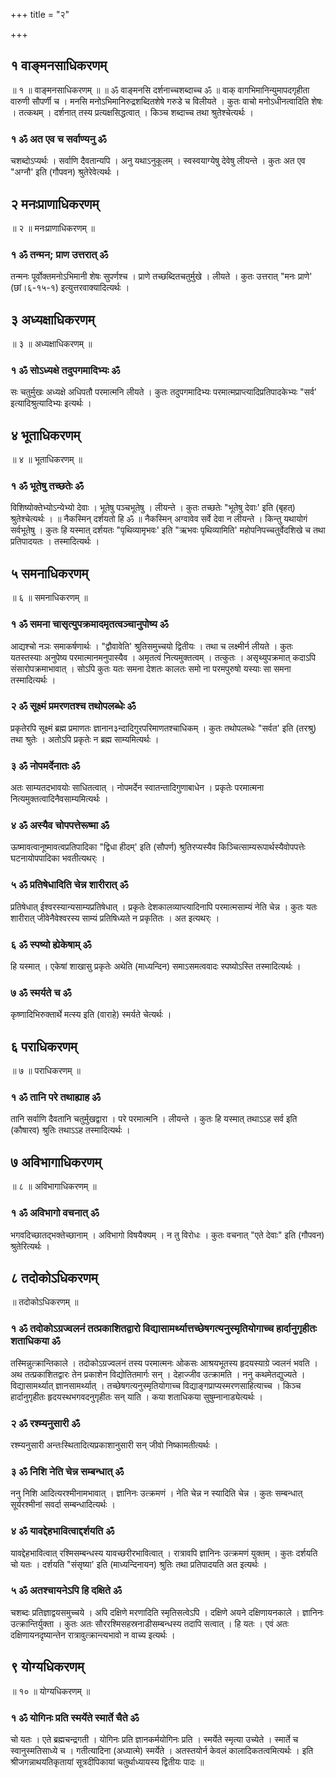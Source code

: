 +++
title = "२"

+++

## १  वाङ्मनसाधिकरणम्
॥ १ ॥ वाङ्मनसाधिकरणम् ॥  ॥
ॐ वाङ्मनसि दर्शनाच्चशब्दाच्च ॐ ॥
वाक् वागभिमानिन्युमापदगृहीता वारुणी सौपर्णी च । मनसि मनोऽभिमानिरुद्रशब्दितशेषे गरुडे च विलीयते । कुतः वाचो मनोऽधीनत्वादिति शेषः । तत्कथम् । दर्शनात् तस्य प्रत्यक्षसिद्धत्वात् । किञ्च शब्दाच्च तथा श्रुतेश्चेत्यर्थः ।

### १  ॐ अत एव च सर्वाण्यनु ॐ
चशब्दोऽप्यर्थः । सर्वाणि दैवतान्यपि । अनु यथाऽनुकूलम् । स्वस्वयाग्येषु देवेषु लीयन्ते । कुतः अत एव "अग्नौ' इति (गौपवन) श्रुतेरेवेत्यर्थः ।

## २  मनःप्राणाधिकरणम्
॥ २ ॥ मनःप्राणाधिकरणम् ॥

### १  ॐ तन्मन; प्राण उत्तरात् ॐ
तन्मनः पूर्वोक्तमनोऽभिमानी शेषः सुपर्णश्च । प्राणे तच्छब्दितचतुर्मुखे । लीयते । कुतः उत्तरात् "मनः प्राणे' (छां।६-१५-१) इत्युत्तरवाक्यादित्यर्थः ।

## ३  अध्यक्षाधिकरणम्
॥ ३ ॥ अध्यक्षाधिकरणम् ॥

### १  ॐ सोऽध्यक्षे तदुपगमादिभ्यः ॐ
सः चतुर्मुखः अध्यक्षे अधिपतौ परमात्मनि लीयते । कुतः तदुपगमादिभ्यः परमात्मप्राप्त्यादिप्रतिपादकेभ्यः "सर्व' इत्यादिश्रुत्यादिभ्यः इत्यर्थः ।

## ४  भूताधिकरणम्
॥ ४ ॥ भूताधिकरणम् ॥

### १  ॐ भूतेषु तच्छतेः ॐ
विशिष्योक्तेभ्योऽन्येभ्यो देवाः । भूतेषु पञ्चभूतेषु । लीयन्ते । कुतः तच्छतेः "भूतेषु देवाः' इति (बृहत्) श्रुतेश्चेत्यर्थः ।
॥ नैकस्मिन् दर्शयतो हि ॐ ॥
नैकस्मिन् अग्वावेव सर्वे देवा न लीयन्ते । किन्तु यथायोगं सर्वभूतेषु । कुतः हि यस्मात् दर्शयतः "पृथिव्यामृभवः' इति "ऋभवः पृथिव्यामिति' महोपनिपच्चतुर्वेदशिखे च तथा प्रतिपादयतः । तस्मादित्यर्थः ।

## ५  समनाधिकरणम्
॥ ६ ॥ समनाधिकरणम् ॥

### १  ॐ समना चासृत्युपक्रमादमृतत्वञ्चानुपोष्य ॐ
आद्यश्चो नञः समाकर्षणार्थः । "द्वौवावेति' श्रुतिसमुच्चयो द्वितीयः । तथा च लक्ष्मीर्न लीयते । कुतः यतस्तस्याः अनुपेष्य परमात्मानमनुपास्यैव । अमृतत्वं नित्यमुक्तत्वम् । तत्कुतः । असृथ्युपक्रमात् कदाऽपि संसारोपक्रमाभावात् । सोऽपि कुतः यतः समना देशतः कालतः समो ना परमपुरुषो यस्याः सा समना तस्मादित्यर्थः ।

### २  ॐ सूक्ष्मं प्रमरणतश्च तथोपलब्धेः ॐ
प्रकृतेरपि सूक्ष्मं ब्रह्म प्रमाणतः ज्ञानान३न्दादिगुरपरिमाणतश्चाधिकम् । कुतः तथोपलब्धेः "सर्वत' इति (तरश्रु) तथा श्रुतेः । अतोऽपि प्रकृतेः न ब्रह्म साम्यमित्यर्थः ।

### ३  ॐ नोपमर्देनातः ॐ
अतः साम्यतदभावयोः साधितत्वात् ।
नोपमर्देन स्वातन्तादिगुणाबाधेन । प्रकृतेः परमात्मना नित्यमुक्तत्वादिनैवसाम्यमित्यर्थः ।

### ४  ॐ अस्यैव चोपपत्तेरूष्मा ॐ
ऊष्मावत्वानूष्मावत्वप्रतिपादिका "द्विधा हीदम्' इति (सौपर्ण) श्रुतिरप्यस्यैव किञ्चित्साम्यरूपार्थस्यैवोपपत्तेः घटनायोपपादिका भवतीत्यथर्ः ।

### ५  ॐ प्रतिषेधादिति चेन्न शारीरात् ॐ
प्रतिषेधात् ईश्वरस्यान्यसाम्यप्रतिषेधात् । प्रकृतेः देशकालव्याप्त्यादिनापि परमात्मसाम्यं नेति चेन्न । कुतः यतः शारीरात् जीवेनैवेश्वरस्य साम्यं प्रतिषिध्यते न प्रकृतितः । अत इत्यथर्ः ।

### ६  ॐ स्पष्यो ह्येकेषाम् ॐ
हि यस्मात् । एकेषां शाखासु प्रकृतेः अथेति (माध्यन्दिन) समाऽसमत्ववादः स्पष्योऽस्ति तस्मादित्यर्थः ।

### ७  ॐ स्मर्यते च ॐ
कृष्णादिभिरुक्तार्थे मत्स्य इति (वाराहे) स्मर्यते चेत्यर्थः ।

## ६  पराधिकरणम्
॥ ७ ॥ पराधिकरणम् ॥

### १  ॐ तानि परे तथाह्याह ॐ
तानि सर्वाणि दैवतानि चतुर्मुखद्वारा । परे परमात्मनि । लीयन्ते । कुतः हि यस्मात् तथाऽऽह सर्व इति (कौषारव) श्रुतिः तथाऽऽह तस्मादित्यर्थः ।

## ७  अविभागाधिकरणम्
॥ ८ ॥ अविभागाधिकरणम् ॥

### १  ॐ अविभागो वचनात् ॐ
भगवदिच्छातद्भक्तेच्छानाम् । अविभागो विषयैक्यम् । न तु विरोधः । कुतः वचनात् "एते देवाः" इति (गौपवन) श्रुतेरित्यर्थः ।

## ८  तदोकोऽधिकरणम्
॥ तदोकोऽधिकरणम् ॥

### १  ॐ तदोकोऽग्रज्वलनं तत्प्रकाशितद्वारो विद्यासामर्थ्यात्तच्छेषगत्यनुस्मृतियोगाच्च हार्दानुगृहीतः शताधिकया ॐ
तस्मिन्नुत्क्रान्तिकाले । तदोकोऽग्रज्वलनं तस्य परमात्मनः ओकसः आश्रयभूतस्य हृदयस्याग्रे ज्वलनं भवति । अथ तत्प्रकाशितद्वारः तेन प्रकाशेन विद्योतितमार्गः सन् । देहाज्जीव उत्क्रामति । ननु कथमेतद्युज्यते । विद्यासामर्थ्यात् ज्ञानसामर्थ्यात् । तच्छेषगत्यनुस्मृतियोगाच्च विद्याङ्गप्राप्यस्मरणसाहित्याच्च । किञ्च हार्दानुगृहीतः हृदयस्थभगवदनुगृहीतः सन् याति । कया शताधिकया सुषुम्नानाड्येत्यर्थः ।

### २  ॐ रश्म्यनुसारी ॐ
रश्म्यनुसारी अन्तःस्थितादित्यप्रकाशानुसारी सन् जीवो निष्कामतीत्यर्थः ।

### ३  ॐ निशि नेति चेन्न सम्बन्धात् ॐ
ननु निशि आदित्यरश्मीनामभावात् । ज्ञानिनः उत्क्रमणं । नेति चेन्न न स्यादिति चेन्न । कुतः सम्बन्धात् सूर्यरश्मीनां सवर्दा सम्बन्धादित्यर्थः ।

### ४  ॐ यावद्देहभावित्वाद्दर्शयति ॐ
यावद्देहभावित्वात् रश्मिसम्बन्धस्य यावच्छरीरभावित्वात् । रात्रावपि ज्ञानिनः उत्क्रमणं युक्तम् । कुतः दर्शयति चो यतः । दर्शयति "संसृष्या' इति (माध्यन्दिनायन) श्रुतिः तथा प्रतिपादयति अत इत्यर्थः ।

### ५  ॐ अतश्चायनेऽपि हि दक्षिते ॐ
चशब्दः प्रतिज्ञाद्वयसमुच्चये । अपि दक्षिणे मरणादिति स्मृतिसत्वेऽपि । दक्षिणे अयने दक्षिणायनकाले । ज्ञानिनः उत्क्रान्तिर्युक्ता । कुतः अतः सौररश्मिसहस्रनाडीसम्बन्धस्य तदापि सत्वात् । हि यतः । एवं अतः दक्षिणायनदृष्यान्तेन रात्रावुत्क्रान्त्यभावो न वाच्य इत्यर्थः ।

## ९  योग्यधिकरणम्
॥ १० ॥ योग्यधिकरणम् ॥

### १  ॐ योगिनः प्रति स्मर्येते स्मार्ते चैते ॐ
चो यतः । एते ब्रह्मचन्द्रगती । योगिनः प्रति ज्ञानकर्मयोगिनः प्रति । स्मर्येते स्मृत्या उच्येते । स्मार्ते च स्वानुस्मतिसाध्ये च । गतीत्यादिना (अध्यात्मे) स्मर्येते । अतस्तयोर्न केवलं कालादिकतत्वमित्यर्थः ।
इति श्रीजगन्नाथयतिकृतायां सूत्रदीपिकायां चतुर्थाध्यायस्य द्वितीयः पादः ॥
